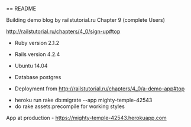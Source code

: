 == README

Building demo blog by railstutorial.ru   Chapter 9 (complete Users)

http://railstutorial.ru/chapters/4_0/sign-up#top

* Ruby version 2.1.2

* Rails version 4.2.4

* Ubuntu 14.04

* Database postgres

* Deployment from http://railstutorial.ru/chapters/4_0/a-demo-app#top

- heroku run rake db:migrate --app mighty-temple-42543
- do rake assets:precompile for working styles


App at production - https://mighty-temple-42543.herokuapp.com


